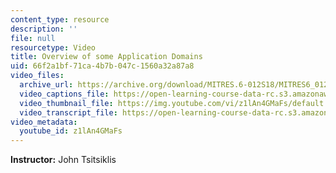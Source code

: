 ```yaml
---
content_type: resource
description: ''
file: null
resourcetype: Video
title: Overview of some Application Domains
uid: 66f2a1bf-71ca-4b7b-047c-1560a32a87a8
video_files:
  archive_url: https://archive.org/download/MITRES.6-012S18/MITRES6_012S18_L14-02_300k.mp4
  video_captions_file: https://open-learning-course-data-rc.s3.amazonaws.com/res-6-012-introduction-to-probability-spring-2018/7364fccdf9ad55e19054309e8877a598_z1lAn4GMaFs.vtt
  video_thumbnail_file: https://img.youtube.com/vi/z1lAn4GMaFs/default.jpg
  video_transcript_file: https://open-learning-course-data-rc.s3.amazonaws.com/res-6-012-introduction-to-probability-spring-2018/a136008c7a81516278ec22341c105754_z1lAn4GMaFs.pdf
video_metadata:
  youtube_id: z1lAn4GMaFs
---
```


**Instructor:** John Tsitsiklis